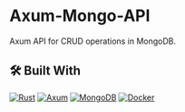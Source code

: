 # Axum-Mongo-API

Axum API for CRUD operations in MongoDB.

## 🛠 Built With

[![Rust](https://img.shields.io/badge/rust-firebrick?style=for-the-badge&logo=rust&logoColor=white)](https://www.rust-lang.org/)
[![Axum](https://img.shields.io/badge/axum-firebrick?style=for-the-badge&logo=rust&logoColor=white)](https://docs.rs/axum/latest/axum/)
[![MongoDB](https://img.shields.io/badge/mongodb-forestgreen?style=for-the-badge&logo=mongodb&logoColor=white)](https://www.mongodb.com/)
[![Docker](https://img.shields.io/badge/docker-navy?style=for-the-badge&logo=docker&logoColor=white)](https://www.docker.com/)
